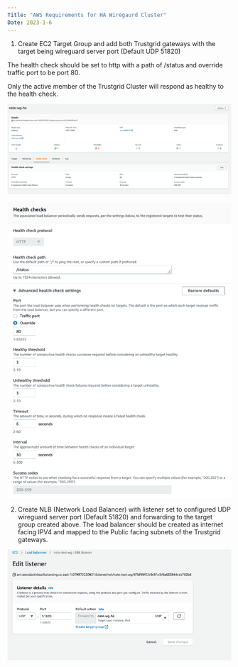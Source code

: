 ```yaml
---
Title: "AWS Requirements for HA Wiregaurd Cluster"
Date: 2023-1-6
---
```


1. Create EC2 Target Group and add both Trustgrid gateways with the target being wireguard server port (Default UDP 51820) 

The health check should be set to http with a path of /status and override traffic port to be port 80. 

Only the active member of the Trustgrid Cluster will respond as healthy to the health check.   

![img](wg-ha.png)

![img](health-checks.png)

2. Create NLB (Network Load Balancer) with listener set to configured UDP wireguard server port (Default 51820) and forwarding to the target group created above. The load balancer should be created as internet facing IPV4 and mapped to the Public facing subnets of the Trustgrid gateways.

![img](edit-listener.png)
